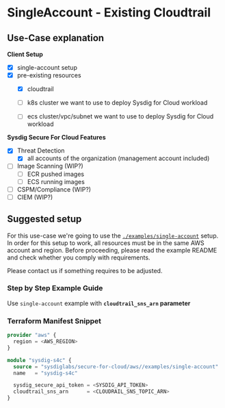 # SingleAccount - Existing Cloudtrail

## Use-Case explanation

**Client Setup**

- [X] single-account setup
- [X] pre-existing resources
  - [X] cloudtrail
  - [ ] k8s cluster we want to use to deploy Sysdig for Cloud workload
  - [ ] ecs cluster/vpc/subnet we want to use to deploy Sysdig for Cloud workload


**Sysdig Secure For Cloud Features**

- [X] Threat Detection
  - [X] all accounts of the organization (management account included)
- [ ] Image Scanning (WIP?)
  - [ ] ECR pushed images
  - [ ] ECS running images
- [ ] CSPM/Compliance (WIP?)
- [ ] CIEM (WIP?)

## Suggested setup

For this use-case we're going to use the [`./examples/single-account`](../../examples/single-account/README.md) setup.
In order for this setup to work, all resources must be in the same AWS account and region.
Before proceeding, please read the example README and check whether you comply with requirements.

Please contact us if something requires to be adjusted.

### Step by Step Example Guide

Use `single-account` example with **`cloudtrail_sns_arn` parameter**

<!--
manual testing pre-requirements

0.1 Cloudtrail must exist. To be deployed on a separated terraform state

```
provider "aws" {
region = var.region
}

module "utils_cloudtrail" {
  source = "sysdiglabs/secure-for-cloud/aws//modules/infrastructure/cloudtrail"
  name   = "cloudtrail-test"
}
```

If cloudtrail is in another account
 {
      "Sid": "AllowCrossAccountSNSSubscription,
      "Effect": "Allow",
      "Principal": {
        "AWS": "arn:aws:iam::account-member:user/<SPECIFC_USER>"
        # or
        #"AWS": "arn:aws:iam::account-member:root"
      },
      "Action": "sns:Subscribe",
      "Resource": "<CLOUDTRAIL_SNS_ARN>"
    }

-->


### Terraform Manifest Snippet

```terraform
provider "aws" {
  region = <AWS_REGION>
}

module "sysdig-s4c" {
  source = "sysdiglabs/secure-for-cloud/aws//examples/single-account"
  name   = "sysdig-s4c"

  sysdig_secure_api_token = <SYSDIG_API_TOKEN>
  cloudtrail_sns_arn      = <CLOUDRAIL_SNS_TOPIC_ARN>
}
```

